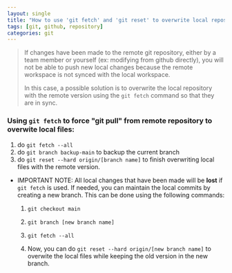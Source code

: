 ```yaml
---
layout: single
title: "How to use 'git fetch' and 'git reset' to overwrite local repository with remote version (3)"
tags: [git, github, repository]
categories: git
---
```


> If changes have been made to the remote git repository, either by a team member or yourself (ex: modifying from github directly), you will not be able to push new local changes because the remote workspace is not synced with the local workspace. 
>
> In this case, a possible solution is to overwrite the local repository with the remote version using the `git fetch` command so that they are in sync. 

### Using `git fetch` to force "git pull" from remote repository to overwite local files:

1. do `git fetch --all` 
2. do `git branch backup-main` to backup the current branch
3. do `git reset --hard origin/[branch name]` to finish overwriting local files with the remote version. 



- IMPORTANT NOTE: All local changes that have been made will be **lost** if `git fetch` is used. If needed, you can maintain the local commits by creating a new branch. This can be done using the following commands:

  1. `git checkout main`

  2. `git branch [new branch name]`

  3. `git fetch --all`

  4. Now, you can do `git reset --hard origin/[new branch name]` to overwite the local files while keeping the old version in the new branch. 
